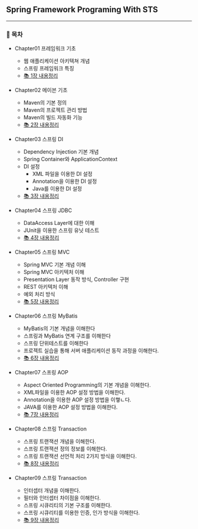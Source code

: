 ## Spring Framework Programing With STS

***

### 📘 목차
- Chapter01 프레임워크 기초
	- 웹 애플리케이션 아키텍쳐 개념
	- 스프링 프레임워크 특징
	- [📚 1장 내용정리](https://github.com/ZZmarkus/FrameWorkProgramming/blob/main/Chap01/%ED%94%84%EB%A0%88%EC%9E%84%EC%9B%8C%ED%81%AC%20%EA%B8%B0%EC%B4%88.md)

- Chapter02 메이븐 기초
	- Maven의 기본 정의
	- Maven의 프로젝트 관리 방법
	- Maven의 빌드 자동화 기능
	- [📚 2장 내용정리](https://github.com/ZZmarkus/FrameWorkProgramming/blob/main/Chap02/%EB%A9%94%EC%9D%B4%EB%B8%90%20%EA%B8%B0%EC%B4%88.md)

- Chapter03 스프링 DI
	- Dependency Injection 기본 개념
	- Spring Container와 ApplicationContext
	- DI 설정
		- XML 파일을 이용한 DI 설정
		- Annotation을 이용한 DI 설정
		- Java를 이용한 DI 설정
	- [📚 3장 내용정리](https://github.com/ZZmarkus/FrameWorkProgramming/blob/main/Chap03/%EC%8A%A4%ED%94%84%EB%A7%81%20DI.md)

- Chapter04 스프링 JDBC
	- DataAccess Layer에 대한 이해
	- JUnit을 이용한 스프링 유닛 테스트
	- [📚 4장 내용정리](https://github.com/ZZmarkus/FrameWorkProgramming/blob/main/Chap04/%EC%8A%A4%ED%94%84%EB%A7%81%20JDBC.md)

- Chapter05 스프링 MVC
	- Spring MVC 기본 개념 이해
	- Spring MVC 아키텍처 이해
	- Presentation Layer 동작 방식, Controller 구현
	- REST 아키텍처 이해
	- 예외 처리 방식 
	- [📚 5장 내용정리](https://github.com/ZZmarkus/FrameWorkProgramming/blob/main/Chap05/%EC%8A%A4%ED%94%84%EB%A7%81%20MVC.md)

- Chapter06 스프링 MyBatis
	- MyBatis의 기본 개념을 이해한다
	- 스프링과 MyBatis 연계 구조를 이해한다
	- 스프링 단위테스트를 이해한다
	- 프로젝트 실습을 통해 서버 애플리케이션 동작 과정을 이해한다.
	- [📚 6장 내용정리](https://github.com/ZZmarkus/FrameWorkProgramming/blob/main/Chap06/MyBatis.md)

- Chapter07 스프링 AOP
	- Aspect Oriented Programming의 기본 개념을 이해한다.
	- XML파일을 이용한 AOP 설정 방법을 이해한다.
	- Annotation을 이용한 AOP 설정 방법을 이햏ㄴ다.
	- JAVA를 이용한 AOP 설정 방법을 이해한다.
	- [📚 7장 내용정리](https://github.com/ZZmarkus/FrameWorkProgramming/blob/main/Chap07/AOP.md)

- Chapter08 스프링 Transaction
	- 스프링 트랜잭션 개념을 이해한다.
	- 스프링 트랜잭션 정의 정보를 이해한다.
	- 스프링 트랜잭션 선언적 처리 2가지 방식을 이해한다.
	- [📚 8장 내용정리](https://github.com/ZZmarkus/FrameWorkProgramming/blob/main/Chap08/Transaction.md)

- Chapter09 스프링 Transaction
	- 인터셉터 개념을 이해한다.
	- 필터와 인터셉터 차이점을 이해한다.
	- 스프링 시큐리티의 기본 구조를 이해한다.
	- 스프링 시큐리티를 이용한 인증, 인가 방식을 이해한다.
	- [📚 9장 내용정리](https://github.com/ZZmarkus/FrameWorkProgramming/blob/main/Chap09/Security.md)
